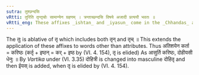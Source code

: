 ```yaml
---
sutra: तुश्छन्दसि
vRtti: तुरिति तृन्तृचोः सामान्येन ग्रहणम् । त्रन्ताच्छन्दसि विषये अजादी प्रत्ययौ भवतः ॥
vRtti_eng: These affixes _ishtan_ and _iyasun_ come in the _Chhandas_ after a nominal stem ending in तु ॥
---
```

The तुः is ablative of तृ which includes both तृन् and तृच् ॥ This extends the application of these affixes to words other than attributes. Thus अतिशयेन कर्ता = करिष्ठः (कर्तृ + इष्ठन् = कर् + इष्ठ by (VI. 4. 154), तृ is elided) As आसुर्ति करिष्ठः, दोहीयसी धेनुः ॥ By _Vartika_ under (VI. 3.35) दोहित्री is changed into masculine दोहितृ and then ईयस् is added, when तृ is elided by (VI. 4. 154).

